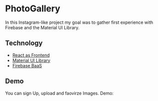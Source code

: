 
# PhotoGallery

In this Instagram-like project my goal was to gather first experience with Firebase and the Material UI Library.



## Technology

 - [React as Frontend](https://reactjs.org/)
 - [Material UI Library](https://mui.com/)
 - [Firebase BaaS](https://firebase.google.com/)


## Demo

You can sign Up, upload and faovirze Images.
Demo: 

